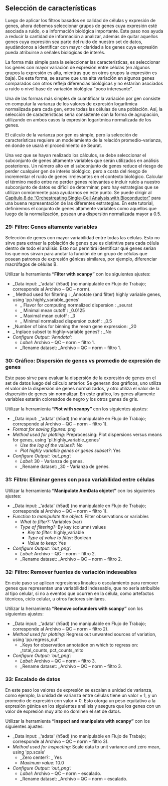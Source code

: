 ## Selección de características

Luego de aplicar los filtros basados en calidad de células y expresión de genes, ahora debemos seleccionar grupos de genes cuya expresión esté asociada a ruido, o a información biológica importante. Este paso nos ayuda a reducir la cantidad de información a analizar, además de quitar aquellos genes cuya expresión sea parte del ruido de nuestro set de datos, ayudándonos a identificar con mayor claridad a los genes cuya expresión pueda atribuirse a señales biológicas de interés. 

La forma más simple para la seleccionar las características, es seleccionar los genes con mayor variación de expresión entre células (en algunos grupos la expresión es alta, mientras que en otros grupos la expresión es baja). De esta forma, se asume que una alta variación en algunos genes comparados con otros refleja diferencias biológicas y no estarían asociados a ruido o nivel base de variación biológica “poco interesante”.

Una de las formas más simples de cuantificar la variación por gen consiste en computar la varianza de los valores de expresión logarítmica normalizada para cada gen, entre todas las células de una población. Así, la selección de características sería consistente con la forma de agrupación, utilizando en ambos casos la expresión logarítmica normalizada de los genes.

El cálculo de la varianza por gen es simple, pero la selección de características requiere un modelamiento de la relación promedio-varianza, en donde se usará el procedimiento de Seurat.

Una vez que se hayan realizado los cálculos, se debe seleccionar el subconjunto de genes altamente variables que serán utilizados en análisis posteriores. Un número alto en el subconjunto de genes reduce el riesgo de perder cualquier gen de interés biológico, pero a costa del riesgo de incrementar el ruido de genes irrelevantes en el contexto biológico. Calcular el término medio entre no perder genes relevantes e incluir ruido a nuestro subconjunto de datos es difícil de determinar, pero hay estrategias que se utilizan comúnmente para ayudarnos en este punto. Se puede dirigir al [Capítulo 8 de “Orchestreating Single-Cell Analysis with Bioconductor”](https://bioconductor.org/books/release/OSCA/) para una buena representación de las diferentes estrategias. En este tutorial, definiremos el conjunto de genes altamente variables como aquellos que luego de la normalización, posean una dispersión normalizada mayor a 0.5.


### 29: Filtro: Genes altamente variables

Selección de genes con mayor variabilidad entre todas las células. Esto no sirve para extraer la población de genes que es distintiva para cada célula dentro de todo el análisis. Esto nos permitirá identificar qué genes serían los que nos sirvan para anotar la función de un grupo de células que posean patrones de expresión génicas similares, por ejemplo, diferenciar macrófagos de células B. 

Utilizar la herramienta **“Filter with scanpy”** con los siguientes ajustes:



* _Data input: _'adata' (h5ad) (no manipulable en Flujo de Trabajo; corresponde al Archivo – QC – norm).
* _ Method used for filtering : _Annotate (and filter) highly variable genes, using 'pp.highly_variable_genes'
    * _ Flavor for computing normalized dispersion : _seurat
    * _ Minimal mean cutoff : _0.0125
    * _ Maximal mean cutoff : _3
    * _ Minimal normalized dispersion cutoff : _0.5
* _Number of bins for binning the mean gene expression: _20
* _ Inplace subset to highly-variable genes? : _No
* _Configure Output: ‘Anndata’:_
    * _Label:_ Archivo – QC – norm – filtro 1.
    * _Rename dataset: _Archivo – QC – norm – filtro 1.


### 30: Gráfico: Dispersión de genes vs promedio de expresión de genes

Este paso sirve para evaluar la dispersión de la expresión de genes en el set de datos luego del cálculo anterior. Se generan dos gráficos, uno utiliza el valor de la dispersión de genes normalizados, y otro utiliza el valor de la dispersión de genes sin normalizar. En este gráfico, los genes altamente variables estarán coloreados de negro y los otros genes de gris.

 Utilizar la herramienta **“Plot with scanpy”** con los siguientes ajustes:



* _Data input: _'adata' (h5ad) (no manipulable en Flujo de Trabajo; corresponde al Archivo – QC – norm – filtro 1).
* _Format for saving figures:_ png
* _Method used for plotting:_ Preprocessing: Plot dispersions versus means for genes, using 'pl.highly_variable_genes'
    * _Use the log of the values?_: No
    * _Plot highly variable genes or genes subset?_: Yes
* _Configure Output: ‘out_png’:_
    * _Label:_ 30 - Varianza de genes.
    * _Rename dataset: _30 - Varianza de genes.


### 31: Filtro: Eliminar genes con poca variabilidad entre células

Utilizar la herramienta **“Manipulate AnnData objetct”** con los siguientes ajustes:



* _Data input: _'adata' (h5ad) (no manipulable en Flujo de Trabajo; corresponde al Archivo – QC – norm – filtro 1). 
* _Function to manipulate the object:_ Filter observations or variables
    * _What to filter?:_ Variables (var)
    * _Type of filtering?:_ By key (column) values
        * _Key to filter:_ highly_variable
        * _Type of value to filter:_ Boolean
        * _Value to keep:_ Yes
* _Configure Output: ‘out_png’:_
    * _Label:_ Archivo – QC – norm – filtro 2.
    * _Rename dataset: _Archivo – QC – norm – filtro 2.


### 32: Filtro: Remover fuentes de variación indeseables

En este paso se aplican regresiones lineales o escalamiento para remover genes que representan una variabilidad indeseable, que no sería atribuible al tipo celular, si no a eventos que ocurren en la célula, como artefactos técnicos, ciclo celular, u otros factores similares.

Utilizar la herramienta **“Remove cofounders with scanpy”** con los siguientes ajustes:



* _Data input: _'adata' (h5ad) (no manipulable en Flujo de Trabajo; corresponde al Archivo – QC – norm – filtro 2). 
* _Method used for plotting:_ Regress out unwanted sources of variation, using 'pp.regress_out'
    * _Keys for observation annotation on which to regress on: _total_counts, pct_counts_mito
* _Configure Output: ‘out_png’:_
    * _Label:_ Archivo – QC – norm – filtro 3.
    * _Rename dataset: _Archivo – QC – norm – filtro 3.


### 33: Escalado de datos

En este paso los valores de expresión se escalan a unidad de varianza, como ejemplo, la unidad de varianza entre células tiene un valor = 1, y un promedio de expresión con valor = 0. Esto otorga un peso equitativo a la expresión génica en los siguientes análisis y asegura que los genes con un valor de expresión muy alto no dominen el set de datos.

Utilizar la herramienta **“Inspect and manipulate with scanpy”** con los siguientes ajustes:



* _Data input: _'adata' (h5ad) (no manipulable en Flujo de Trabajo; corresponde al Archivo – QC – norm – filtro 3). 
* _Method used for inspecting:_ Scale data to unit variance and zero mean, using 'pp.scale'
    * _Zero center?: _ Yes
    * _Maximum value:_ 10.0
* _Configure Output: ‘out_png’:_
    * _Label:_ Archivo – QC – norm – escalado.
    * _Rename dataset: _Archivo – QC – norm – escalado.
